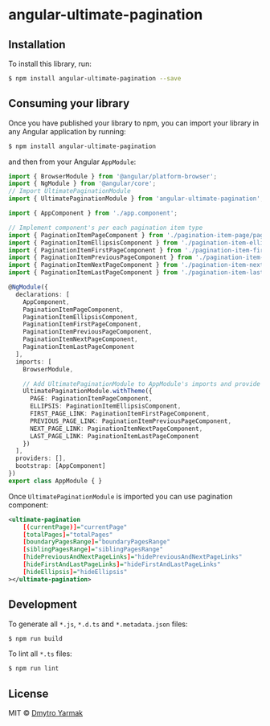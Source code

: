 # angular-ultimate-pagination

## Installation

To install this library, run:

```bash
$ npm install angular-ultimate-pagination --save
```

## Consuming your library

Once you have published your library to npm, you can import your library in any Angular application by running:

```bash
$ npm install angular-ultimate-pagination
```

and then from your Angular `AppModule`:

```typescript
import { BrowserModule } from '@angular/platform-browser';
import { NgModule } from '@angular/core';
// Import UltimatePaginationModule
import { UltimatePaginationModule } from 'angular-ultimate-pagination';

import { AppComponent } from './app.component';

// Implement component's per each pagination item type
import { PaginationItemPageComponent } from './pagination-item-page/pagination-item-page.component';
import { PaginationItemEllipsisComponent } from './pagination-item-ellipsis/pagination-item-ellipsis.component';
import { PaginationItemFirstPageComponent } from './pagination-item-first-page/pagination-item-first-page.component';
import { PaginationItemPreviousPageComponent } from './pagination-item-previous-page/pagination-item-previous-page.component';
import { PaginationItemNextPageComponent } from './pagination-item-next-page/pagination-item-next-page.component';
import { PaginationItemLastPageComponent } from './pagination-item-last-page/pagination-item-last-page.component';

@NgModule({
  declarations: [
    AppComponent,
    PaginationItemPageComponent,
    PaginationItemEllipsisComponent,
    PaginationItemFirstPageComponent,
    PaginationItemPreviousPageComponent,
    PaginationItemNextPageComponent,
    PaginationItemLastPageComponent
  ],
  imports: [
    BrowserModule,

    // Add UltimatePaginationModule to AppModule's imports and provide theme by specifying components per item type
    UltimatePaginationModule.withTheme({
      PAGE: PaginationItemPageComponent,
      ELLIPSIS: PaginationItemEllipsisComponent,
      FIRST_PAGE_LINK: PaginationItemFirstPageComponent,
      PREVIOUS_PAGE_LINK: PaginationItemPreviousPageComponent,
      NEXT_PAGE_LINK: PaginationItemNextPageComponent,
      LAST_PAGE_LINK: PaginationItemLastPageComponent
    })
  ],
  providers: [],
  bootstrap: [AppComponent]
})
export class AppModule { }

```

Once `UltimatePaginationModule` is imported you can use pagination component:

```xml
<ultimate-pagination
    [(currentPage)]="currentPage"
    [totalPages]="totalPages"
    [boundaryPagesRange]="boundaryPagesRange"
    [siblingPagesRange]="siblingPagesRange"
    [hidePreviousAndNextPageLinks]="hidePreviousAndNextPageLinks"
    [hideFirstAndLastPageLinks]="hideFirstAndLastPageLinks"
    [hideEllipsis]="hideEllipsis"
></ultimate-pagination>
```

## Development

To generate all `*.js`, `*.d.ts` and `*.metadata.json` files:

```bash
$ npm run build
```

To lint all `*.ts` files:

```bash
$ npm run lint
```

## License

MIT © [Dmytro Yarmak](mailto:dmytroyarmak@gmail.com)
